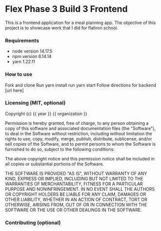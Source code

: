 # Flex Phase 3 Build 3 Frontend
This is a frontend application for a meal planning app. The objective of this project is to showcase work that I did for flatiron school.

### Requirements
* node version 14.17.5
* npm version 6.14.14
* yarn 1.22.11

### How to use
Fork and clone
Run yarn install
run yarn start
Follow directions for backend [url here]

### Licensing (MIT, optional)
Copyright (c) {{ year }} {{ organization }}

Permission is hereby granted, free of charge, to any person obtaining a copy
of this software and associated documentation files (the "Software"), to deal
in the Software without restriction, including without limitation the rights
to use, copy, modify, merge, publish, distribute, sublicense, and/or sell
copies of the Software, and to permit persons to whom the Software is
furnished to do so, subject to the following conditions:

The above copyright notice and this permission notice shall be included in all
copies or substantial portions of the Software.

THE SOFTWARE IS PROVIDED "AS IS", WITHOUT WARRANTY OF ANY KIND,
EXPRESS OR IMPLIED, INCLUDING BUT NOT LIMITED TO THE WARRANTIES OF
MERCHANTABILITY, FITNESS FOR A PARTICULAR PURPOSE AND NONINFRINGEMENT.
IN NO EVENT SHALL THE AUTHORS OR COPYRIGHT HOLDERS BE LIABLE FOR ANY CLAIM,
DAMAGES OR OTHER LIABILITY, WHETHER IN AN ACTION OF CONTRACT, TORT OR
OTHERWISE, ARISING FROM, OUT OF OR IN CONNECTION WITH THE SOFTWARE OR THE USE
OR OTHER DEALINGS IN THE SOFTWARE.

### Contributing (optional)